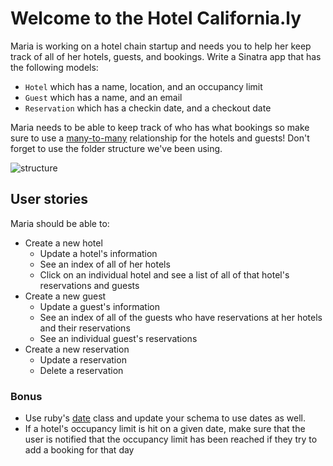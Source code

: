 # Welcome to the Hotel California.ly

Maria is working on a hotel chain startup and needs you to help her keep
track of all of her hotels, guests, and bookings. Write a Sinatra app
that has the following models:

* `Hotel` which has a name, location, and an occupancy limit
* `Guest` which has a name, and an email
* `Reservation` which has a checkin date, and a checkout date

Maria needs to be able to keep track of who has what bookings so make
sure to use a
[many-to-many](http://guides.rubyonrails.org/association_basics.html#the-has-many-through-association)
relationship for the hotels and guests! Don't forget to use the folder
structure we've been using.

![structure](hotel_structure.png)

## User stories

Maria should be able to:

* Create a new hotel
  * Update a hotel's information
  * See an index of all of her hotels
  * Click on an individual hotel and see a list of all of that hotel's
    reservations and guests
* Create a new guest
  * Update a guest's information
  * See an index of all of the guests who have reservations at her hotels
    and their reservations
  * See an individual guest's reservations
* Create a new reservation
  * Update a reservation
  * Delete a reservation

### Bonus

* Use ruby's [date](http://ruby-doc.org/stdlib-2.2.2/libdoc/date/rdoc/Date.html) class and update your schema to use dates as well.
* If a hotel's occupancy limit is hit on a given date, make sure that
  the user is notified that the occupancy limit has been reached if they
  try to add a booking for that day
